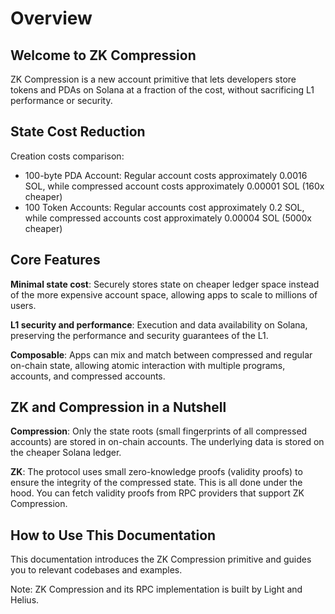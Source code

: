# Overview

## Welcome to ZK Compression

ZK Compression is a new account primitive that lets developers store tokens and PDAs on Solana at a fraction of the cost, without sacrificing L1 performance or security.

## State Cost Reduction

Creation costs comparison:

- 100-byte PDA Account: Regular account costs approximately 0.0016 SOL, while compressed account costs approximately 0.00001 SOL (160x cheaper)
- 100 Token Accounts: Regular accounts cost approximately 0.2 SOL, while compressed accounts cost approximately 0.00004 SOL (5000x cheaper)

## Core Features

**Minimal state cost**: Securely stores state on cheaper ledger space instead of the more expensive account space, allowing apps to scale to millions of users.

**L1 security and performance**: Execution and data availability on Solana, preserving the performance and security guarantees of the L1.

**Composable**: Apps can mix and match between compressed and regular on-chain state, allowing atomic interaction with multiple programs, accounts, and compressed accounts.

## ZK and Compression in a Nutshell

**Compression**: Only the state roots (small fingerprints of all compressed accounts) are stored in on-chain accounts. The underlying data is stored on the cheaper Solana ledger.

**ZK**: The protocol uses small zero-knowledge proofs (validity proofs) to ensure the integrity of the compressed state. This is all done under the hood. You can fetch validity proofs from RPC providers that support ZK Compression.

## How to Use This Documentation

This documentation introduces the ZK Compression primitive and guides you to relevant codebases and examples.

Note: ZK Compression and its RPC implementation is built by Light and Helius.

